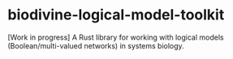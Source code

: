 # biodivine-logical-model-toolkit
[Work in progress] A Rust library for working with logical models (Boolean/multi-valued networks) in systems biology.
